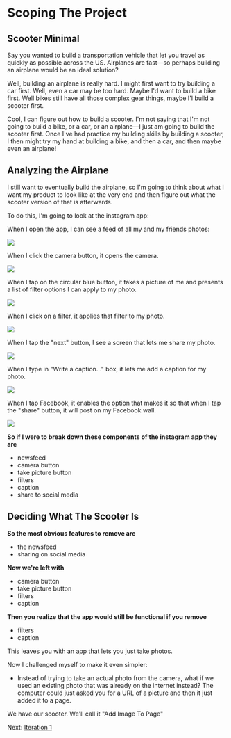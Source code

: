 # Scoping The Project

## Scooter Minimal

Say you wanted to build a transportation vehicle that let you travel as quickly as possible across the US. Airplanes are fast—so perhaps building an airplane would be an ideal solution?

Well, building an airplane is really hard. I might first want to try building a car first. Well, even a car may be too hard. Maybe I'd want to build a bike first. Well bikes still have all those complex gear things, maybe I'l build a scooter first.

Cool, I can figure out how to build a scooter. I'm not saying that I'm not going to build a bike, or a car, or an airplane—I just am going to build the scooter first. Once I've had practice my building skills by building a scooter, I then might try my hand at building a bike, and then a car, and then maybe even an airplane!

## Analyzing the Airplane

I still want to eventually build the airplane, so I'm going to think about what I want my product to look like at the very end and then figure out what the scooter version of that is afterwards.

To do this, I'm going to look at the instagram app:

When I open the app, I can see a feed of all my and my friends photos:

![](https://i.imgur.com/kgA5917.jpg)

When I click the camera button, it opens the camera.

![](https://i.imgur.com/3RfQP9M.jpg)

When I tap on the circular blue button, it takes a picture of me and presents a list of filter options I can apply to my photo.

![](https://i.imgur.com/23gAAxR.jpg)

When I click on a filter, it applies that filter to my photo.

![](https://i.imgur.com/fHwjUJF.jpg)

When I tap the "next" button, I see a screen that lets me share my photo.

![](https://i.imgur.com/W3x5QRI.jpg)

When I type in "Write a caption..." box, it lets me add a caption for my photo.

![](https://i.imgur.com/1gcPq3R.jpg)

When I tap Facebook, it enables the option that makes it so that when I tap the "share" button, it will post on my Facebook wall.

![](https://i.imgur.com/9CtrDVr.jpg)

**So if I were to break down these components of the instagram app they are**

- newsfeed
- camera button
- take picture button
- filters
- caption
- share to social media

## Deciding What The Scooter Is

**So the most obvious features to remove are**

- the newsfeed
- sharing on social media

**Now we're left with**

- camera button
- take picture button
- filters
- caption

**Then you realize that the app would still be functional if you remove**

- filters
- caption

This leaves you with an app that lets you just take photos.

Now I challenged myself to make it even simpler:

- Instead of trying to take an actual photo from the camera, what if we used an existing photo that was already on the internet instead? The computer could just asked you for a URL of a picture and then it just added it to a page.

We have our scooter. We'll call it "Add Image To Page"

Next: [Iteration 1](iteration1.md)